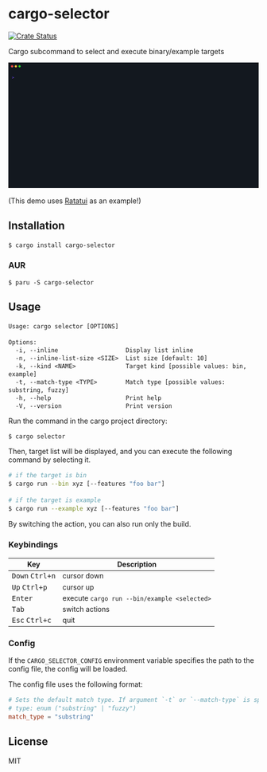 # cargo-selector

[![Crate Status](https://img.shields.io/crates/v/cargo-selector.svg)](https://crates.io/crates/cargo-selector)

Cargo subcommand to select and execute binary/example targets

<img src="./img/demo.gif" width=800>

(This demo uses [Ratatui](https://github.com/ratatui-org/ratatui) as an example!)

## Installation

```
$ cargo install cargo-selector
```

### AUR

```
$ paru -S cargo-selector
```

## Usage

```
Usage: cargo selector [OPTIONS]

Options:
  -i, --inline                   Display list inline
  -n, --inline-list-size <SIZE>  List size [default: 10]
  -k, --kind <NAME>              Target kind [possible values: bin, example]
  -t, --match-type <TYPE>        Match type [possible values: substring, fuzzy]
  -h, --help                     Print help
  -V, --version                  Print version
```

Run the command in the cargo project directory:

```
$ cargo selector
```

Then, target list will be displayed, and you can execute the following command by selecting it.

```sh
# if the target is bin
$ cargo run --bin xyz [--features "foo bar"]

# if the target is example
$ cargo run --example xyz [--features "foo bar"]
```

By switching the action, you can also run only the build.

### Keybindings

| Key                               | Description                                  |
| --------------------------------- | -------------------------------------------- |
| <kbd>Down</kbd> <kbd>Ctrl+n</kbd> | cursor down                                  |
| <kbd>Up</kbd> <kbd>Ctrl+p</kbd>   | cursor up                                    |
| <kbd>Enter</kbd>                  | execute `cargo run --bin/example <selected>` |
| <kbd>Tab</kbd>                    | switch actions                               |
| <kbd>Esc</kbd> <kbd>Ctrl+c</kbd>  | quit                                         |

### Config

If the `CARGO_SELECTOR_CONFIG` environment variable specifies the path to the config file, the config will be loaded.

The config file uses the following format:

```toml
# Sets the default match type. If argument `-t` or `--match-type` is specified, it will be overridden.
# type: enum ("substring" | "fuzzy")
match_type = "substring"
```

## License

MIT
